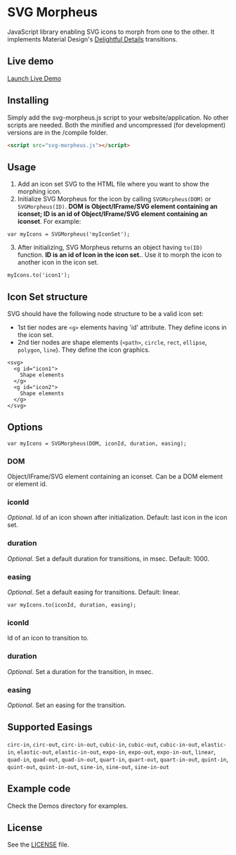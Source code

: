 # SVG Morpheus

JavaScript library enabling SVG icons to morph from one to the other. It implements Material Design's [Delightful Details](http://www.google.com/design/spec/animation/delightful-details.html) transitions.

## Live demo

[Launch Live Demo](http://alexk111.github.io/SVG-Morpheus/)

## Installing

Simply add the svg-morpheus.js script to your website/application. No other scripts are needed. Both the minified and uncompressed (for development) versions are in the /compile folder.

```html
<script src="svg-morpheus.js"></script>
```

## Usage

1. Add an icon set SVG to the HTML file where you want to show the morphing icon.
2. Initialize SVG Morpheus for the icon by calling `SVGMorpheus(DOM)` or `SVGMorpheus(ID)`. **DOM is Object/IFrame/SVG element containing an iconset; ID is an id of Object/IFrame/SVG element containing an iconset**. For example:

```
var myIcons = SVGMorpheus('myIconSet');
```

3. After initializing, SVG Morpheus returns an object having `to(ID)` function. **ID is an id of Icon in the icon set.**. Use it to morph the icon to another icon in the icon set.

```
myIcons.to('icon1');
```

## Icon Set structure

SVG should have the following node structure to be a valid icon set:

- 1st tier nodes are `<g>` elements having 'id' attribute. They define icons in the icon set.
- 2nd tier nodes are shape elements (`<path>`, `circle`, `rect`, `ellipse`, `polygon`, `line`). They define the icon graphics.

```
<svg>
  <g id="icon1">
    Shape elements
  </g>
  <g id="icon2">
    Shape elements
  </g>
</svg>
```

## Options

```
var myIcons = SVGMorpheus(DOM, iconId, duration, easing);

```

### DOM

Object/IFrame/SVG element containing an iconset. Can be a DOM element or element id.

### iconId

*Optional*. Id of an icon shown after initialization. Default: last icon in the icon set.

### duration

*Optional*. Set a default duration for transitions, in msec. Default: 1000.

### easing

*Optional*. Set a default easing for transitions. Default: linear.


```
var myIcons.to(iconId, duration, easing);

```

### iconId

Id of an icon to transition to.

### duration

*Optional*. Set a duration for the transition, in msec.

### easing

*Optional*. Set an easing for the transition.


## Supported Easings

`circ-in`, `circ-out`, `circ-in-out`, `cubic-in`, `cubic-out`, `cubic-in-out`, `elastic-in`, `elastic-out`, `elastic-in-out`, `expo-in`, `expo-out`, `expo-in-out`, `linear`, `quad-in`, `quad-out`, `quad-in-out`, `quart-in`, `quart-out`, `quart-in-out`, `quint-in`, `quint-out`, `quint-in-out`, `sine-in`, `sine-out`, `sine-in-out`


## Example code

Check the Demos directory for examples.


## License

See the [LICENSE](https://github.com/alexk111/SVG-Morpheus/blob/master/LICENSE) file.

